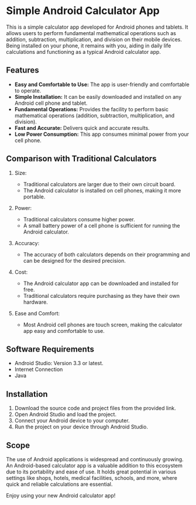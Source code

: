 
# Simple Android Calculator App

This is a simple calculator app developed for Android phones and tablets. It allows users to perform fundamental mathematical operations such as addition, subtraction, multiplication, and division on their mobile devices. Being installed on your phone, it remains with you, aiding in daily life calculations and functioning as a typical Android calculator app.

## Features
- **Easy and Comfortable to Use:** The app is user-friendly and comfortable to operate.
- **Simple Installation:** It can be easily downloaded and installed on any Android cell phone and tablet.
- **Fundamental Operations:** Provides the facility to perform basic mathematical operations (addition, subtraction, multiplication, and division).
- **Fast and Accurate:** Delivers quick and accurate results.
- **Low Power Consumption:** This app consumes minimal power from your cell phone.

## Comparison with Traditional Calculators
1. Size:
   - Traditional calculators are larger due to their own circuit board.
   - The Android calculator is installed on cell phones, making it more portable.

2. Power:
   - Traditional calculators consume higher power.
   - A small battery power of a cell phone is sufficient for running the Android calculator.

3. Accuracy:
   - The accuracy of both calculators depends on their programming and can be designed for the desired precision.

4. Cost:
   - The Android calculator app can be downloaded and installed for free.
   - Traditional calculators require purchasing as they have their own hardware.

5. Ease and Comfort:
   - Most Android cell phones are touch screen, making the calculator app easy and comfortable to use.

## Software Requirements
- Android Studio: Version 3.3 or latest.
- Internet Connection
- Java

## Installation
1. Download the source code and project files from the provided link.
2. Open Android Studio and load the project.
3. Connect your Android device to your computer.
4. Run the project on your device through Android Studio.

## Scope
The use of Android applications is widespread and continuously growing. An Android-based calculator app is a valuable addition to this ecosystem due to its portability and ease of use. It holds great potential in various settings like shops, hotels, medical facilities, schools, and more, where quick and reliable calculations are essential.

Enjoy using your new Android calculator app!
